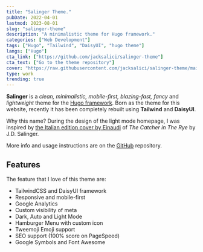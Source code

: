 ```yaml
---
title: "Salinger Theme."
pubDate: 2022-04-01
lastmod: 2023-08-01
slug: "salinger-theme"
description: "A minimalistic theme for Hugo framework."
categories: ["Web Development"]
tags: ["Hugo", "Tailwind", "DaisyUI", "hugo theme"]
langs: ["Hugo"]
cta_link: ["https://github.com/jacksalici/salinger-theme"]
cta_text: ["Go to the theme repository"]
cover: "https://raw.githubusercontent.com/jacksalici/salinger-theme/main/images/tn.jpg"
type: work
trending: true
---
```



__Salinger__ is a _clean, minimalistic, mobile-first, blazing-fast, fancy_ and _lightweight_ theme for the [Hugo framework](https://gohugo.io).
Born as the theme for this website, recently it has been completely rebuilt using __Tailwind__ and __DaisyUI__.

Why this name? During the design of the light mode homepage, I was inspired by [the Italian edition cover by Einaudi](https://duckduckgo.com/?q=il+giovane+holden+by+j.d.+salinger+einaudi+1961&t=h_&ia=images&iax=images&iaf=color%3AWhite) of _The Catcher in The Rye_ by J.D. Salinger.

More info and usage instructions are on the [GitHub](https://github.com/jacksalici/salinger-theme) repository.

## Features

The feature that I love of this theme are:

- TailwindCSS and DaisyUI framework
- Responsive and mobile-first
- Google Analytics
- Custom visibility of meta
- Dark, Auto and Light Mode
- Hamburger Menu with custom icon
- Tweemoji Emoji support
- SEO support (100% score on PageSpeed)
- Google Symbols and Font Awesome
